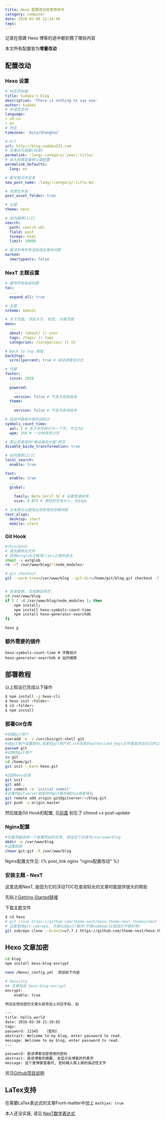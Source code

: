 ```yaml
---
title: Hexo 配置改动及常用命令
category: computer
date: 2020-02-08 12:24:49
tags:
---
```


记录在搭建 Hexo 博客的途中都折腾了哪些内容

本文所有配置皆为**增量改动**

<!-- more -->

## 配置改动

### Hexo 设置

```yml hexo/_config.yml
# 标签页标题
title: Sudaku's blog
description: 'There is nothing to say now'
author: Sudaku
# 多语言支持
language:
- zh-cn
- en
# 时区
timezone: 'Asia/Shanghai'

# Url
url: http://blog.sudaku233.com
# 文章永久链接(目录)
permalink: :lang/:category/:year/:title/
# 永久链接变量默认值配置
permalink_defaults:
  lang: en

# 新文章文件目录
new_post_name: :lang/:category/:title.md

# 资源文件夹
post_asset_folder: true

# 主题
theme: next

# 站内搜索[1/2]
search:
  path: search.xml
  field: post
  format: html
  limit: 10000

# 解决半角符号渲染成全角的问题
marked:
  smartypants: false
```

### NexT 主题设置

```yml hexo/theme/next/_config.yml
# 展开所有各级标题
toc:
  ...
  expand_all: true

# 主题
scheme: Gemini

# 关于页面, 添加关于, 标签, 分类页面
menu:
  ...
  about: /about/ || user
  tags: /tags/ || tags
  categories: /categories/ || th

# Back to top 按钮
back2top:
  scrollpercent: true # 阅读进度百分比

# 页脚
footer:
  since: 2020
  ...
  powered:
    ...
    version: false # 不显示具体版本
  theme:
    ...
    version: false # 不显示具体版本

# 阅读字数统计和时间估计
symbols_count_time:
  awl: 2 # 多少字符统计为一个字, 中文为2
  wpm: 250 # 一分钟读多少字

# 禁止百度提供"移动端优化版"网页
disable_baidu_transformation: true

# 站内搜索[2/2]
local_search:
  enable: true

font:
  enable: true
  ...
  global:
    ...
    family: Noto Serif SC # 谷歌思源宋体
    size: 0.875 # 更好的字体大小, 约14px

# 文本居左以避免出现奇怪的空格间距
text_align:
  desktop: start
  mobile: start
```

### Git Hook

```bash /home/git/blog.git/hooks/post-update
#!bin/bash
# 首先删除旧文件
# 启用extglob才能用!(xx)之类的语法
shopt -s extglob
rm -rf /var/www/blog/!(node_modules)

# git checkout
git --work-tree=/var/www/blog --git-dir=/home/git/blog.git checkout -f


# 安装依赖, 生成静态网页
cd /var/www/blog
if [ ! -d /var/www/blog/node_modules ]; then
    npm install;
    npm install hexo-symbols-count-time
    npm install hexo-generator-searchdb
fi

hexo g
```

### 额外需要的插件

```
hexo-symbols-count-time # 字数统计
hexo-generator-searchdb # 站内搜索
```

## 部署教程

以上假设已完成以下操作

```bash
$ npm install -g hexo-cli
$ hexo init <folder>
$ cd <folder>
$ npm install
```

### 部署Git仓库

```bash
#创建git用户
useradd -m -s /usr/bin/git-shell git
#给git用户设置密码,或者在git用户的.ssh目录的authorized_keys文件里面添加自己的公钥
passwd git
#切换到git用户
su git
cd /home/git
git init --bare hexo.git

#回到hexo目录
git init
git add .
git commit -m 'initial commit'
#这里的gitserver就是你的git服务器的ip或者域名
git remote add origin git@gitserver:~/blog.git
git push -u origin master
```

然后就是Git Hook的配置, 见[前面](#Git-Hook)
别忘了 chmod +x post-update

### Nginx配置

```bash
#在服务器选择一个放置网站的目录, 假设这个目录为/var/www/blog
mkdir -p /var/www/blog
#设置权限
chown git:git -R /var/www/blog
```

Nginx配置文件见: {% post_link nginx "nginx配置改动" %}

### 安装主题 - NexT

这里选用NexT, 是因为它的浮动TOC在查阅较长的文章时能提供很大的帮助

先贴上[Getting-Started链接](https://theme-next.org/docs/getting-started/#Configuring-Menu-Items)

下载主题文件

```bash
$ cd hexo
# git clone https://github.com/theme-next/hexo-theme-next themes/next -b v7.7.1
# 这里使用git-subrepo, 方便以后pull操作(不用submodule是因为不够好用)
git subrepo clone --branch=v7.7.1 https://github.com/theme-next/hexo-theme-next themes/next
```

## Hexo 文章加密

```bash
cd blog
npm install hexo-blog-encrypt

nano /Hexo/_config.yml  添加如下内容

# Security
## 文章加密 hexo-blog-encrypt
encrypt:
    enable: true

然后在想加密的文章头部添加上对应字段, 如

---
title: hello world
date: 2016-03-30 21:18:02
tags:
password: 12345   （密码）
abstract: Welcome to my blog, enter password to read.
message: Welcome to my blog, enter password to read.
---

password: 是该博客加密使用的密码
abstract: 是该博客的摘要, 会显示在博客的列表页
message: 这个是博客查看时, 密码输入框上面的描述性文字
```

另见[Github项目说明](https://github.com/MikeCoder/hexo-blog-encrypt/blob/master/ReadMe.zh.md)

## LaTex支持

在需要LaTex表达式的文章Front-matter中加上 `mathjax: true`

本人还没实装, 请见 [NexT数学表达式](https://theme-next.org/docs/third-party-services/math-equations)